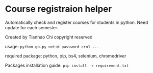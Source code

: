 Course registraion helper
===============================================
Automatically check and register courses for students in python.
Need update for each semester.
 
Created by Tianhao Chi
copyright reserved

usage: ``python go.py netid password crn1 ...``

required package: python, pip, bs4, selenium, chromedriver

Packages installation guide: ``pip install -r requirement.txt``
